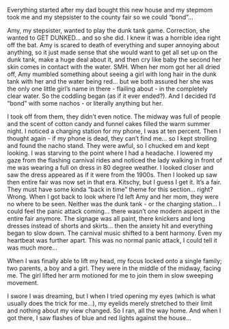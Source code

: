 Everything started after my dad bought this new house and my stepmom took me and my stepsister to the county fair so we could “bond”…

Amy, my stepsister, wanted to play the dunk tank game. Correction, she wanted to GET DUNKED… and so she did. I knew it was a horrible idea right off the bat. Amy is scared to death of everything and super annoying about anything, so it just made sense that she would want to get all set up on the dunk tank, make a huge deal about it, and then cry like baby the second her skin comes in contact with the water. SMH. When her mom got her all dried off, Amy mumbled something about seeing a girl with long hair in the dunk tank with her and the water being red… but we both assured her she was the only one little girl’s name in there - flailing about - in the completely clear water. So the coddling began (as if it ever ended?). And I decided I’d “bond” with some nachos - or literally anything but her. 

I took off from them, they didn’t even notice. The midway was full of people and the scent of cotton candy and funnel cakes filled the warm summer night. I noticed a charging station for my phone, I was at ten percent. Then I thought again - if my phone is dead, they can’t find me… so I kept strolling and found the nacho stand. They were awful, so I chucked em and kept looking. I was starving to the point where I had a headache. I lowered my gaze from the flashing carnival rides and noticed the lady walking in front of me was wearing a full on dress in 80 degree weather. I looked closer and saw the dress appeared as if it were from the 1900s. Then I looked up saw then entire fair was now set in that era. Kitschy, but I guess I get it. It’s a fair. They must have some kinda “back in time” theme for this section… right? Wrong. When I got back to look where I’d left Amy and her mom, they were no where to be seen. Neither was the dunk tank - or the charging station… I could feel the panic attack coming… there wasn’t one modern aspect in the entire fair anymore. The signage was all paint, there knickers and long dresses instead of shorts and skirts… then the anxiety hit and everything began to slow down. The carnival music shifted to a bent harmony. Even my heartbeat was further apart. This was no normal panic attack, I could tell it was much more…

When I was finally able to lift my head, my focus locked onto a single family; two parents, a boy and a girl. They were in the middle of the midway, facing me. The girl lifted her arm motioned for me to join them in slow sweeping movement. 

I swore I was dreaming, but I when I tried opening my eyes (which is what usually does the trick for me…), my eyelids merely stretched to their limit and nothing about my view changed. So I ran, all the way home. And when I got there, I saw flashes of blue and red lights against the house…